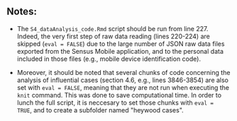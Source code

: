 ## Notes:

- The `S4_dataAnalysis_code.Rmd` script should be run from line 227. Indeed, the very first step of raw data reading (lines 220-224) are skipped (`eval = FALSE`) due to the large number of JSON raw data files exported from the Sensus Mobile application, and to the personal data included in those files (e.g., mobile device identification code).

- Moreover, it should be noted that several chunks of code concerning the analysis of influential cases (section 4.6, e.g., lines 3846-3854) are also set with `eval = FALSE`, meaning that they are not run when executing the `knit` command. This was done to save computational time. In order to lunch the full script, it is neccesary to set those chunks with `eval = TRUE`, and to create a subfolder named "heywood cases".
